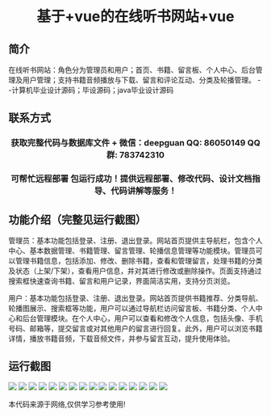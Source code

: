 <p><h1 align="center">基于+vue的在线听书网站+vue</h1></p>

## 简介
在线听书网站：角色分为管理员和用户；首页、书籍、留言板、个人中心、后台管理及用户管理；支持书籍音频播放与下载、留言和评论互动、分类及轮播管理。    --计算机毕业设计源码；毕设源码；java毕业设计源码


## 联系方式
<p><h3 align="center">获取完整代码与数据库文件 + 微信：deepguan QQ: 86050149 QQ群: 783742310</h3></p>
<p><h3 align="center">可帮忙远程部署 包运行成功！提供远程部署、修改代码、设计文档指导、代码讲解等服务！</h3></p>

## 功能介绍（完整见运行截图）
管理员：基本功能包括登录、注册、退出登录。网站首页提供主导航栏，包含个人中心、基本数据管理、书籍管理、留言管理、轮播信息管理等功能模块。管理员可以管理书籍信息，包括添加、修改、删除书籍，查看和管理留言，处理书籍的分类及状态（上架/下架），查看用户信息，并对其进行修改或删除操作。页面支持通过搜索框快速查询书籍、留言和用户记录，界面简洁实用，支持分页浏览。

用户：基本功能包括登录、注册、退出登录。网站首页提供书籍推荐、分类导航、轮播图展示、搜索框等功能，用户可以通过导航栏访问留言板、书籍分类、个人中心和后台管理模块。在个人中心，用户可以查看和修改个人信息，包括头像、手机号码、邮箱等，提交留言或对其他用户的留言进行回复。此外，用户可以浏览书籍详情，播放书籍音频，下载音频文件，并参与留言互动，提升使用体验。


## 运行截图
![](https://bs-1329754181.cos.ap-shanghai.myqcloud.com/ssm/OnlineListeningPlatform/img/001.jpg)
![](https://bs-1329754181.cos.ap-shanghai.myqcloud.com/ssm/OnlineListeningPlatform/img/002.jpg)
![](https://bs-1329754181.cos.ap-shanghai.myqcloud.com/ssm/OnlineListeningPlatform/img/003.jpg)
![](https://bs-1329754181.cos.ap-shanghai.myqcloud.com/ssm/OnlineListeningPlatform/img/004.jpg)
![](https://bs-1329754181.cos.ap-shanghai.myqcloud.com/ssm/OnlineListeningPlatform/img/005.jpg)
![](https://bs-1329754181.cos.ap-shanghai.myqcloud.com/ssm/OnlineListeningPlatform/img/006.jpg)
![](https://bs-1329754181.cos.ap-shanghai.myqcloud.com/ssm/OnlineListeningPlatform/img/007.jpg)
![](https://bs-1329754181.cos.ap-shanghai.myqcloud.com/ssm/OnlineListeningPlatform/img/008.jpg)
![](https://bs-1329754181.cos.ap-shanghai.myqcloud.com/ssm/OnlineListeningPlatform/img/009.jpg)
![](https://bs-1329754181.cos.ap-shanghai.myqcloud.com/ssm/OnlineListeningPlatform/img/010.jpg)
![](https://bs-1329754181.cos.ap-shanghai.myqcloud.com/ssm/OnlineListeningPlatform/img/011.jpg)
![](https://bs-1329754181.cos.ap-shanghai.myqcloud.com/ssm/OnlineListeningPlatform/img/012.jpg)
![](https://bs-1329754181.cos.ap-shanghai.myqcloud.com/ssm/OnlineListeningPlatform/img/013.jpg)
![](https://bs-1329754181.cos.ap-shanghai.myqcloud.com/ssm/OnlineListeningPlatform/img/014.jpg)
![](https://bs-1329754181.cos.ap-shanghai.myqcloud.com/ssm/OnlineListeningPlatform/img/015.jpg)
![](https://bs-1329754181.cos.ap-shanghai.myqcloud.com/ssm/OnlineListeningPlatform/img/016.jpg)

<p>本代码来源于网络,仅供学习参考使用!</p>
